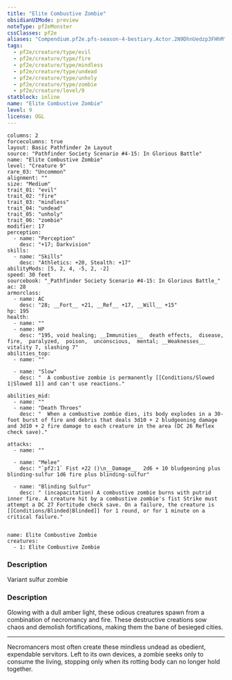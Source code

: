 ```yaml
---
title: "Elite Combustive Zombie"
obsidianUIMode: preview
noteType: pf2eMonster
cssClasses: pf2e
aliases: "Compendium.pf2e.pfs-season-4-bestiary.Actor.2N9DhnUedzp3FHhM" 
tags:
  - pf2e/creature/type/evil
  - pf2e/creature/type/fire
  - pf2e/creature/type/mindless
  - pf2e/creature/type/undead
  - pf2e/creature/type/unholy
  - pf2e/creature/type/zombie
  - pf2e/creature/level/9
statblock: inline
name: "Elite Combustive Zombie"
level: 9
license: OGL
---
```


```statblock
columns: 2
forcecolumns: true
layout: Basic Pathfinder 2e Layout
source: "Pathfinder Society Scenario #4-15: In Glorious Battle"
name: "Elite Combustive Zombie"
level: "Creature 9"
rare_03: "Uncommon"
alignment: ""
size: "Medium"
trait_01: "evil"
trait_02: "fire"
trait_03: "mindless"
trait_04: "undead"
trait_05: "unholy"
trait_06: "zombie"
modifier: 17
perception:
  - name: "Perception"
    desc: "+17; Darkvision"
skills:
  - name: "Skills"
    desc: "Athletics: +20, Stealth: +17"
abilityMods: [5, 2, 4, -5, 2, -2]
speed: 30 feet
sourcebook: "_Pathfinder Society Scenario #4-15: In Glorious Battle_"
ac: 28
armorclass:
  - name: AC
    desc: "28; __Fort__ +21, __Ref__ +17, __Will__ +15"
hp: 195
health:
  - name: ""
  - name: HP
    desc: "195, void healing; __Immunities__  death effects,  disease,  fire,  paralyzed,  poison,  unconscious,  mental; __Weaknesses__ vitality 7, slashing 7"
abilities_top:
  - name: ""

  - name: "Slow"
    desc: "  A combustive zombie is permanently [[Conditions/Slowed 1|Slowed 1]] and can't use reactions."

abilities_mid:
  - name: ""
  - name: "Death Throes"
    desc: "  When a combustive zombie dies, its body explodes in a 30-foot burst of fire and debris that deals 3d10 + 2 bludgeoning damage and 3d10 + 2 fire damage to each creature in the area (DC 26 Reflex check save)."

attacks:
  - name: ""

  - name: "Melee"
    desc: "`pf2:1` Fist +22 ()\n__Damage__  2d6 + 10 bludgeoning plus blinding-sulfur 1d6 fire plus blinding-sulfur"

  - name: "Blinding Sulfur"
    desc: " (incapacitation) A combustive zombie burns with putrid inner fire. A creature hit by a combustive zombie's fist Strike must attempt a DC 27 Fortitude check save. On a failure, the creature is [[Conditions/Blinded|Blinded]] for 1 round, or for 1 minute on a critical failure."
 
```

```encounter-table
name: Elite Combustive Zombie
creatures:
  - 1: Elite Combustive Zombie
```
### Description
Variant sulfur zombie

### Description
Glowing with a dull amber light, these odious creatures spawn from a combination of necromancy and fire. These destructive creations sow chaos and demolish fortifications, making them the bane of besieged cities.

* * *

Necromancers most often create these mindless undead as obedient, expendable servitors. Left to its own devices, a zombie seeks only to consume the living, stopping only when its rotting body can no longer hold together.
